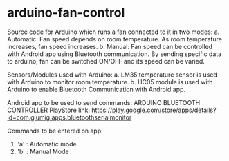 # arduino-fan-control

Source code for Arduino which runs a fan connected to it in two modes:
a. Automatic: Fan speed depends on room temperature. As room temperature increases, fan speed increases.
b. Manual: Fan speed can be controlled with Android app using Bluetooth communication. By sending specific data to arduino, fan can be switched ON/OFF and its speed can be varied.

Sensors/Modules used with Arduino:
a. LM35 temperature sensor is used with Arduino to monitor room temperature.
b. HC05 module is used with Arduino to enable Bluetooth Communication with Android app.

Android app to be used to send commands: ARDUINO BLUETOOTH CONTROLLER 
PlayStore link: https://play.google.com/store/apps/details?id=com.giumig.apps.bluetoothserialmonitor

Commands to be entered on app:
1. 'a' : Automatic mode
2. 'b' : Manual Mode    


